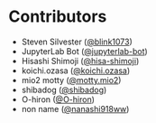 # Contributors

* Steven Silvester ([@blink1073](https://crowdin.com/profile/blink1073))
* JupyterLab Bot ([@jupyterlab-bot](https://crowdin.com/profile/jupyterlab-bot))
* Hisashi Shimoji ([@hisa-shimoji](https://crowdin.com/profile/hisa-shimoji))
* koichi.ozasa ([@koichi.ozasa](https://crowdin.com/profile/koichi.ozasa))
* mio2 motty ([@motty.mio2](https://crowdin.com/profile/motty.mio2))
* shibadog ([@shibadog](https://crowdin.com/profile/shibadog))
* O-hiron ([@O-hiron](https://crowdin.com/profile/O-hiron))
* non name ([@nanashi918ww](https://crowdin.com/profile/nanashi918ww))
